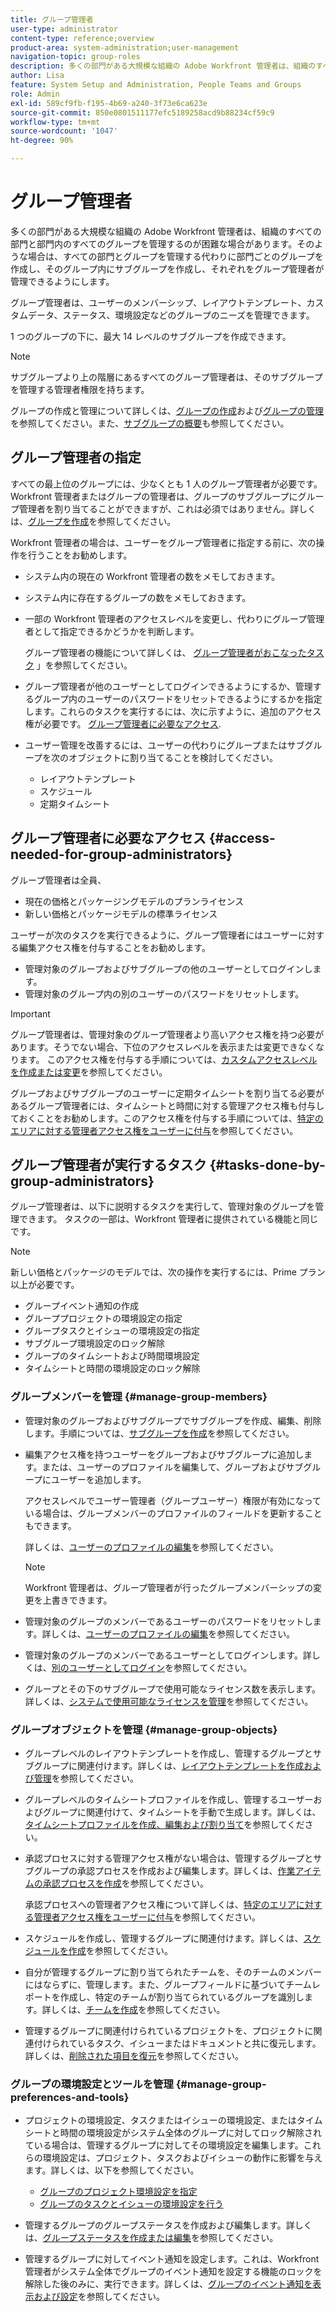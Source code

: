 ```yaml
---
title: グループ管理者
user-type: administrator
content-type: reference;overview
product-area: system-administration;user-management
navigation-topic: group-roles
description: 多くの部門がある大規模な組織の Adobe Workfront 管理者は、組織のすべての部門と部門内のすべてのグループを管理するのが困難な場合があります。そのような場合は、すべての部門とグループを管理する代わりに部門ごとのグループを作成し、そのグループ内にサブグループを作成し、それぞれをグループ管理者が管理できるようにします。
author: Lisa
feature: System Setup and Administration, People Teams and Groups
role: Admin
exl-id: 589cf9fb-f195-4b69-a240-3f73e6ca623e
source-git-commit: 850e0801511177efc5189258acd9b88234cf59c9
workflow-type: tm+mt
source-wordcount: '1047'
ht-degree: 90%

---
```


# グループ管理者

<!-- Audited: 12/2023 -->

多くの部門がある大規模な組織の Adobe Workfront 管理者は、組織のすべての部門と部門内のすべてのグループを管理するのが困難な場合があります。そのような場合は、すべての部門とグループを管理する代わりに部門ごとのグループを作成し、そのグループ内にサブグループを作成し、それぞれをグループ管理者が管理できるようにします。

グループ管理者は、ユーザーのメンバーシップ、レイアウトテンプレート、カスタムデータ、ステータス、環境設定などのグループのニーズを管理できます。

1 つのグループの下に、最大 14 レベルのサブグループを作成できます。

>[!NOTE]
>
>サブグループより上の階層にあるすべてのグループ管理者は、そのサブグループを管理する管理者権限を持ちます。

グループの作成と管理について詳しくは、[グループの作成](../../../administration-and-setup/manage-groups/create-and-manage-groups/create-a-group.md)および[グループの管理](../../../administration-and-setup/manage-groups/create-and-manage-groups/manage-a-group.md)を参照してください。また、[サブグループの概要](../../../administration-and-setup/manage-groups/groups-overview/subgroups.md)も参照してください。

## グループ管理者の指定

すべての最上位のグループには、少なくとも 1 人のグループ管理者が必要です。Workfront 管理者またはグループの管理者は、グループのサブグループにグループ管理者を割り当てることができますが、これは必須ではありません。詳しくは、[グループを作成](../../../administration-and-setup/manage-groups/create-and-manage-groups/create-a-group.md)を参照してください。

Workfront 管理者の場合は、ユーザーをグループ管理者に指定する前に、次の操作を行うことをお勧めします。

* システム内の現在の Workfront 管理者の数をメモしておきます。
* システム内に存在するグループの数をメモしておきます。
* 一部の Workfront 管理者のアクセスレベルを変更し、代わりにグループ管理者として指定できるかどうかを判断します。

  グループ管理者の機能について詳しくは、 [グループ管理者がおこなったタスク](#tasks-done-by-group-administrators) 」を参照してください。

* グループ管理者が他のユーザーとしてログインできるようにするか、管理するグループ内のユーザーのパスワードをリセットできるようにするかを指定します。これらのタスクを実行するには、次に示すように、追加のアクセス権が必要です。 [グループ管理者に必要なアクセス](#access-needed-for-group-administrators).
* ユーザー管理を改善するには、ユーザーの代わりにグループまたはサブグループを次のオブジェクトに割り当てることを検討してください。

   * レイアウトテンプレート
   * スケジュール
   * 定期タイムシート

## グループ管理者に必要なアクセス {#access-needed-for-group-administrators}

グループ管理者は全員、

* 現在の価格とパッケージングモデルのプランライセンス
* 新しい価格とパッケージモデルの標準ライセンス

ユーザーが次のタスクを実行できるように、グループ管理者にはユーザーに対する編集アクセス権を付与することをお勧めします。

* 管理対象のグループおよびサブグループの他のユーザーとしてログインします。
* 管理対象のグループ内の別のユーザーのパスワードをリセットします。

>[!IMPORTANT]
>
>グループ管理者は、管理対象のグループ管理者より高いアクセス権を持つ必要があります。そうでない場合、下位のアクセスレベルを表示または変更できなくなります。
>このアクセス権を付与する手順については、[カスタムアクセスレベルを作成または変更](../../../administration-and-setup/add-users/configure-and-grant-access/create-modify-access-levels.md)を参照してください。

グループおよびサブグループのユーザーに定期タイムシートを割り当てる必要があるグループ管理者には、タイムシートと時間に対する管理アクセス権も付与しておくことをお勧めします。このアクセス権を付与する手順については、[特定のエリアに対する管理者アクセス権をユーザーに付与](../../../administration-and-setup/add-users/configure-and-grant-access/grant-users-admin-access-certain-areas.md)を参照してください。

## グループ管理者が実行するタスク {#tasks-done-by-group-administrators}

グループ管理者は、以下に説明するタスクを実行して、管理対象のグループを管理できます。 タスクの一部は、Workfront 管理者に提供されている機能と同じです。

>[!NOTE]
>
>新しい価格とパッケージのモデルでは、次の操作を実行するには、Prime プラン以上が必要です。
>
> * グループイベント通知の作成
> * グループプロジェクトの環境設定の指定
> * グループタスクとイシューの環境設定の指定
> * サブグループ環境設定のロック解除
> * グループのタイムシートおよび時間環境設定
> * タイムシートと時間の環境設定のロック解除

### グループメンバーを管理 {#manage-group-members}

* 管理対象のグループおよびサブグループでサブグループを作成、編集、削除します。手順については、[サブグループを作成](../../../administration-and-setup/manage-groups/create-and-manage-subgroups/create-a-subgroup.md)を参照してください。
* 編集アクセス権を持つユーザーをグループおよびサブグループに追加します。または、ユーザーのプロファイルを編集して、グループおよびサブグループにユーザーを追加します。

  アクセスレベルでユーザー管理者（グループユーザー）権限が有効になっている場合は、グループメンバーのプロファイルのフィールドを更新することもできます。

  詳しくは、[ユーザーのプロファイルの編集](../../../administration-and-setup/add-users/create-and-manage-users/edit-a-users-profile.md)を参照してください。

  >[!NOTE]
  >
  >Workfront 管理者は、グループ管理者が行ったグループメンバーシップの変更を上書きできます。

* 管理対象のグループのメンバーであるユーザーのパスワードをリセットします。詳しくは、[ユーザーのプロファイルの編集](../../../administration-and-setup/add-users/create-and-manage-users/edit-a-users-profile.md)を参照してください。
* 管理対象のグループのメンバーであるユーザーとしてログインします。詳しくは、[別のユーザーとしてログイン](../../../administration-and-setup/add-users/create-and-manage-users/log-in-as-another-user.md)を参照してください。
* グループとその下のサブグループで使用可能なライセンス数を表示します。詳しくは、[システムで使用可能なライセンスを管理](../../../administration-and-setup/get-started-wf-administration/manage-available-licenses-in-your-system.md)を参照してください。

### グループオブジェクトを管理 {#manage-group-objects}

* グループレベルのレイアウトテンプレートを作成し、管理するグループとサブグループに関連付けます。詳しくは、[レイアウトテンプレートを作成および管理](../../../administration-and-setup/customize-workfront/use-layout-templates/create-and-manage-layout-templates.md)を参照してください。
* グループレベルのタイムシートプロファイルを作成し、管理するユーザーおよびグループに関連付けて、タイムシートを手動で生成します。詳しくは、[タイムシートプロファイルを作成、編集および割り当て](../../../timesheets/create-and-manage-timesheets/create-timesheet-profiles.md)を参照してください。
* 承認プロセスに対する管理アクセス権がない場合は、管理するグループとサブグループの承認プロセスを作成および編集します。詳しくは、[作業アイテムの承認プロセスを作成](../../../administration-and-setup/customize-workfront/configure-approval-milestone-processes/create-approval-processes.md)を参照してください。

  承認プロセスへの管理者アクセス権について詳しくは、[特定のエリアに対する管理者アクセス権をユーザーに付与](../../../administration-and-setup/add-users/configure-and-grant-access/grant-users-admin-access-certain-areas.md)を参照してください。

* スケジュールを作成し、管理するグループに関連付けます。詳しくは、[スケジュールを作成](../../../administration-and-setup/set-up-workfront/configure-timesheets-schedules/create-schedules.md)を参照してください。
* 自分が管理するグループに割り当てられたチームを、そのチームのメンバーにはならずに、管理します。また、グループフィールドに基づいてチームレポートを作成し、特定のチームが割り当てられているグループを識別します。詳しくは、[チームを作成](../../../people-teams-and-groups/create-and-manage-teams/create-a-team.md)を参照してください。
* 管理するグループに関連付けられているプロジェクトを、プロジェクトに関連付けられているタスク、イシューまたはドキュメントと共に復元します。詳しくは、[削除された項目を復元](../../../administration-and-setup/manage-workfront/manage-deleted-items/restore-deleted-items.md)を参照してください。

### グループの環境設定とツールを管理 {#manage-group-preferences-and-tools}

* プロジェクトの環境設定、タスクまたはイシューの環境設定、またはタイムシートと時間の環境設定がシステム全体のグループに対してロック解除されている場合は、管理するグループに対してその環境設定を編集します。これらの環境設定は、プロジェクト、タスクおよびイシューの動作に影響を与えます。詳しくは、以下を参照してください。

   * [グループのプロジェクト環境設定を指定](../../../administration-and-setup/manage-groups/create-and-manage-groups/configure-project-preferences-group.md)
   * [グループのタスクとイシューの環境設定を行う](../../../administration-and-setup/manage-groups/create-and-manage-groups/configure-task-issue-preferences-group.md)

* 管理するグループのグループステータスを作成および編集します。詳しくは、[グループステータスを作成または編集](../../../administration-and-setup/manage-groups/manage-group-statuses/create-or-edit-a-group-status.md)を参照してください。
* 管理するグループに対してイベント通知を設定します。これは、Workfront 管理者がシステム全体でグループのイベント通知を設定する機能のロックを解除した後のみに、実行できます。詳しくは、[グループのイベント通知を表示および設定](../../../administration-and-setup/manage-groups/create-and-manage-groups/view-and-configure-event-notifications-group.md)を参照してください。
